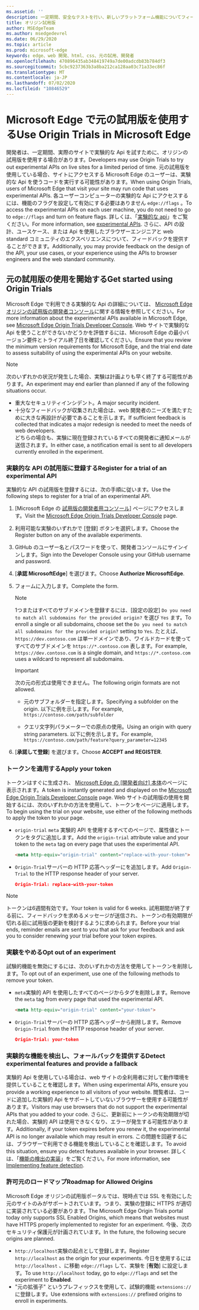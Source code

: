 ```yaml
---
ms.assetid: ''
description: 一定期間、安全なテストを行い、新しいプラットフォーム機能についてフィードバックを提供します。
title: オリジン試用版
author: MSEdgeTeam
ms.author: msedgedevrel
ms.date: 06/29/2020
ms.topic: article
ms.prod: microsoft-edge
keywords: edge、web 開発、html、css、元の試用、開発者
ms.openlocfilehash: 470896435ab348419749a7de00adcdb83b784df3
ms.sourcegitcommit: 5cbc9237363b3a8ba212ca128aa03c71a33ec86f
ms.translationtype: MT
ms.contentlocale: ja-JP
ms.lasthandoff: 07/02/2020
ms.locfileid: "10846529"
---
```

# <span data-ttu-id="232b0-104">Microsoft Edge で元の試用版を使用する</span><span class="sxs-lookup"><span data-stu-id="232b0-104">Use Origin Trials in Microsoft Edge</span></span>  

<span data-ttu-id="232b0-105">開発者は、一定期間、実際のサイトで実験的な Api を試すために、オリジンの試用版を使用する場合があります。</span><span class="sxs-lookup"><span data-stu-id="232b0-105">Developers may use Origin Trials to try out experimental APIs on live sites for a limited period of time.</span></span>  <span data-ttu-id="232b0-106">元の試用版を使用している場合、サイトにアクセスする Microsoft Edge のユーザーは、実験的な Api を使うコードを実行する可能性があります。</span><span class="sxs-lookup"><span data-stu-id="232b0-106">When using Origin Trials, users of Microsoft Edge that visit your site may run code that uses experimental APIs.</span></span>  <span data-ttu-id="232b0-107">各ユーザーコンピューターの実験的な Api にアクセスするには、機能のフラグを設定して有効にする必要はありません `edge://flags` 。</span><span class="sxs-lookup"><span data-stu-id="232b0-107">To access the experimental APIs on each user machine, you do not need to go to `edge://flags` and turn on feature flags.</span></span>  <span data-ttu-id="232b0-108">詳しくは、「[実験的な api][DeveloperMicrsoftEdgeOriginTrials]」をご覧ください。</span><span class="sxs-lookup"><span data-stu-id="232b0-108">For more information, see [experimental APIs][DeveloperMicrsoftEdgeOriginTrials].</span></span>  <span data-ttu-id="232b0-109">さらに、API の設計、ユースケース、または Api を使用したブラウザーエンジニアと web standard コミュニティのエクスペリエンスについて、フィードバックを提供することができます。</span><span class="sxs-lookup"><span data-stu-id="232b0-109">Additionally, you may provide feedback on the design of the API, your use cases, or your experience using the APIs to browser engineers and the web standard community.</span></span>  

## <span data-ttu-id="232b0-110">元の試用版の使用を開始する</span><span class="sxs-lookup"><span data-stu-id="232b0-110">Get started using Origin Trials</span></span>  

<span data-ttu-id="232b0-111">Microsoft Edge で利用できる実験的な Api の詳細については、 [Microsoft Edge オリジンの試用版の開発者コンソール][DeveloperMicrsoftEdgeOriginTrials]に関する情報を参照してください。</span><span class="sxs-lookup"><span data-stu-id="232b0-111">For more information about the experimental APIs available in Microsoft Edge, see [Microsoft Edge Origin Trials Developer Console][DeveloperMicrsoftEdgeOriginTrials].</span></span>  <span data-ttu-id="232b0-112">Web サイトで実験的な Api を使うことができないかどうかを評価するには、Microsoft Edge の最小バージョン要件とトライアル終了日を確認してください。</span><span class="sxs-lookup"><span data-stu-id="232b0-112">Ensure that you review the minimum version requirements for Microsoft Edge, and the trial end date to assess suitability of using the experimental APIs on your website.</span></span>  

> [!NOTE]
> <span data-ttu-id="232b0-113">次のいずれかの状況が発生した場合、実験は計画よりも早く終了する可能性があります。</span><span class="sxs-lookup"><span data-stu-id="232b0-113">An experiment may end earlier than planned if any of the following situations occur.</span></span>  
> *   <span data-ttu-id="232b0-114">重大なセキュリティインシデント。</span><span class="sxs-lookup"><span data-stu-id="232b0-114">A major security incident.</span></span>  
> *   <span data-ttu-id="232b0-115">十分なフィードバックが収集された場合は、web 開発者のニーズを満たすために大きな再設計が必要であることを示します。</span><span class="sxs-lookup"><span data-stu-id="232b0-115">If sufficient feedback is collected that indicates a major redesign is needed to meet the needs of web developers.</span></span>  
> <span data-ttu-id="232b0-116">どちらの場合も、実験に現在登録されているすべての開発者に通知メールが送信されます。</span><span class="sxs-lookup"><span data-stu-id="232b0-116">In either case, a notification email is sent to all developers currently enrolled in the experiment.</span></span>  

### <span data-ttu-id="232b0-117">実験的な API の試用版に登録する</span><span class="sxs-lookup"><span data-stu-id="232b0-117">Register for a trial of an experimental API</span></span>  

<span data-ttu-id="232b0-118">実験的な API の試用版を登録するには、次の手順に従います。</span><span class="sxs-lookup"><span data-stu-id="232b0-118">Use the following steps to register for a trial of an experimental API.</span></span>  

1.  <span data-ttu-id="232b0-119">[Microsoft Edge の [試用版の開発者用コンソール][DeveloperMicrsoftEdgeOriginTrials]] ページにアクセスします。</span><span class="sxs-lookup"><span data-stu-id="232b0-119">Visit the [Microsoft Edge Origin Trials Developer Console][DeveloperMicrsoftEdgeOriginTrials] page.</span></span>  
1.  <span data-ttu-id="232b0-120">利用可能な実験のいずれかで [登録] ボタンを選択します。</span><span class="sxs-lookup"><span data-stu-id="232b0-120">Choose the Register button on any of the available experiments.</span></span>  
1.  <span data-ttu-id="232b0-121">GitHub のユーザー名とパスワードを使って、開発者コンソールにサインインします。</span><span class="sxs-lookup"><span data-stu-id="232b0-121">Sign into the Developer Console using your GitHub username and password.</span></span>  
1.  <span data-ttu-id="232b0-122">[**承認 MicrosoftEdge**] を選びます。</span><span class="sxs-lookup"><span data-stu-id="232b0-122">Choose **Authorize MicrosoftEdge**.</span></span>  
1.  <span data-ttu-id="232b0-123">フォームに入力します。</span><span class="sxs-lookup"><span data-stu-id="232b0-123">Complete the form.</span></span>  
    
    > [!NOTE]
    > <span data-ttu-id="232b0-124">1つまたはすべてのサブドメインを登録するには、[設定の設定] `Do you need to match all subdomains for the provided origin?` を選び `Yes` ます。</span><span class="sxs-lookup"><span data-stu-id="232b0-124">To enroll a single or all subdomains, choose set the `Do you need to match all subdomains for the provided origin?` setting to `Yes`.</span></span>  <span data-ttu-id="232b0-125">たとえば、 `https://dev.contoso.com` は単一ドメインであり、ワイルドカードを使ってすべてのサブドメインを `https://*.contoso.com` 表します。</span><span class="sxs-lookup"><span data-stu-id="232b0-125">For example, `https://dev.contoso.com` is a single domain, and `https://*.contoso.com` uses a wildcard to represent all subdomains.</span></span>  
    
    > [!IMPORTANT]
    > <span data-ttu-id="232b0-126">次の元の形式は使用できません。</span><span class="sxs-lookup"><span data-stu-id="232b0-126">The following origin formats are not allowed.</span></span>  
    > *   <span data-ttu-id="232b0-127">元のサブフォルダーを指定します。</span><span class="sxs-lookup"><span data-stu-id="232b0-127">Specifying a subfolder on the origin.</span></span>  <span data-ttu-id="232b0-128">以下に例を示します。</span><span class="sxs-lookup"><span data-stu-id="232b0-128">For example,</span></span> `https://contoso.com/path/subfolder`  
    > 
    > *   <span data-ttu-id="232b0-129">クエリ文字列パラメーターでの原点の使用。</span><span class="sxs-lookup"><span data-stu-id="232b0-129">Using an origin with query string parameters.</span></span>  <span data-ttu-id="232b0-130">以下に例を示します。</span><span class="sxs-lookup"><span data-stu-id="232b0-130">For example,</span></span> `https://contoso.com/path/feature?query_parameter=12345`  
    
1.  <span data-ttu-id="232b0-131">[**承諾して登録**] を選びます。</span><span class="sxs-lookup"><span data-stu-id="232b0-131">Choose **ACCEPT and REGISTER**.</span></span>  

### <span data-ttu-id="232b0-132">トークンを適用する</span><span class="sxs-lookup"><span data-stu-id="232b0-132">Apply your token</span></span>  

<span data-ttu-id="232b0-133">トークンはすぐに生成され、 [Microsoft Edge の [開発者向け] 本体][DeveloperMicrsoftEdgeOriginTrials]のページに表示されます。</span><span class="sxs-lookup"><span data-stu-id="232b0-133">A token is instantly generated and displayed on the [Microsoft Edge Origin Trials Developer Console][DeveloperMicrsoftEdgeOriginTrials] page.</span></span>  <span data-ttu-id="232b0-134">Web サイトの試用版の使用を開始するには、次のいずれかの方法を使用して、トークンをページに適用します。</span><span class="sxs-lookup"><span data-stu-id="232b0-134">To begin using the trial on your website, use either of the following methods to apply the token to your page.</span></span>  

*   <span data-ttu-id="232b0-135">`origin-trial` `meta` 実験的 API を使用するすべてのページで、属性値とトークンをタグに追加します。</span><span class="sxs-lookup"><span data-stu-id="232b0-135">Add the `origin-trial` attribute value and your token to the `meta` tag on every page that uses the experimental API.</span></span>  
    
    ```html
    <meta http-equiv="origin-trial" content="replace-with-your-token">
    ```  
    
*   <span data-ttu-id="232b0-136">`Origin-Trial`サーバーの HTTP 応答ヘッダーにを追加します。</span><span class="sxs-lookup"><span data-stu-id="232b0-136">Add `Origin-Trial` to the HTTP response header of your server.</span></span>  
    
    ```json
    Origin-Trial: replace-with-your-token
    ```  
    
> [!NOTE]
> <span data-ttu-id="232b0-137">トークンは6週間有効です。</span><span class="sxs-lookup"><span data-stu-id="232b0-137">Your token is valid for 6 weeks.</span></span>  <span data-ttu-id="232b0-138">試用期間が終了する前に、フィードバックを求めるメッセージが送信され、トークンの有効期限が切れる前に試用版の更新を検討するように求められます。</span><span class="sxs-lookup"><span data-stu-id="232b0-138">Before your trial ends, reminder emails are sent to you that ask for your feedback and ask you to consider renewing your trial before your token expires.</span></span>  

### <span data-ttu-id="232b0-139">実験をやめる</span><span class="sxs-lookup"><span data-stu-id="232b0-139">Opt out of an experiment</span></span>  

<span data-ttu-id="232b0-140">試験的機能を無効にするには、次のいずれかの方法を使用してトークンを削除します。</span><span class="sxs-lookup"><span data-stu-id="232b0-140">To opt out of an experiment, use one of the following methods to remove your token.</span></span>  

*   <span data-ttu-id="232b0-141">`meta`実験的 API を使用したすべてのページからタグを削除します。</span><span class="sxs-lookup"><span data-stu-id="232b0-141">Remove the `meta` tag from every page that used the experimental API.</span></span>  
    
    ```html
    <meta http-equiv="origin-trial" content="your-token">
    ```  
    
*   <span data-ttu-id="232b0-142">`Origin-Trial`サーバーの HTTP 応答ヘッダーから削除します。</span><span class="sxs-lookup"><span data-stu-id="232b0-142">Remove `Origin-Trial` from the HTTP response header of your server.</span></span>  
    
    ```json
    Origin-Trial: your-token
    ```  
    
### <span data-ttu-id="232b0-143">実験的な機能を検出し、フォールバックを提供する</span><span class="sxs-lookup"><span data-stu-id="232b0-143">Detect experimental features and provide a fallback</span></span>  

<span data-ttu-id="232b0-144">実験的 Api を使用している場合は、web サイトの全利用者に対して動作環境を提供していることを確認します。</span><span class="sxs-lookup"><span data-stu-id="232b0-144">When using experimental APIs, ensure you provide a working experience to all visitors of your website.</span></span>  <span data-ttu-id="232b0-145">閲覧者は、コードに追加した実験的 Api をサポートしていないブラウザーを使用する可能性があります。</span><span class="sxs-lookup"><span data-stu-id="232b0-145">Visitors may use browsers that do not support the experimental APIs that you added to your code.</span></span>  <span data-ttu-id="232b0-146">さらに、更新前にトークンの有効期限が切れた場合、実験的 API は使用できなくなり、エラーが発生する可能性があります。</span><span class="sxs-lookup"><span data-stu-id="232b0-146">Additionally, if your token expires before you renew it, the experimental API is no longer available which may result in errors.</span></span>  <span data-ttu-id="232b0-147">この問題を回避するには、ブラウザーで利用できる機能を検出していることを確認します。</span><span class="sxs-lookup"><span data-stu-id="232b0-147">To avoid this situation, ensure you detect features available in your browser.</span></span>  <span data-ttu-id="232b0-148">詳しくは、「[機能の検出の実装][MDNImplementingFeatureDetection]」をご覧ください。</span><span class="sxs-lookup"><span data-stu-id="232b0-148">For more information, see [Implementing feature detection][MDNImplementingFeatureDetection].</span></span>

### <span data-ttu-id="232b0-149">許可元のロードマップ</span><span class="sxs-lookup"><span data-stu-id="232b0-149">Roadmap for Allowed Origins</span></span>  

<span data-ttu-id="232b0-150">Microsoft Edge オリジンの試用版ポータルでは、現時点では SSL を有効にした元のサイトのみがサポートされています。つまり、実験の登録に HTTPS が適切に実装されている必要があります。</span><span class="sxs-lookup"><span data-stu-id="232b0-150">The Microsoft Edge Origin Trials portal today only supports SSL Enabled Origins, which means that websites must have HTTPS properly implemented to register for an experiment.</span></span>  <span data-ttu-id="232b0-151">今後、次のセキュリティ保護元が計画されています。</span><span class="sxs-lookup"><span data-stu-id="232b0-151">In the future, the following secure origins are planned.</span></span>  

*   <span data-ttu-id="232b0-152">`http://localhost`実験の起点として登録します。</span><span class="sxs-lookup"><span data-stu-id="232b0-152">Register `http://localhost` as the origin for your experiments.</span></span>  <span data-ttu-id="232b0-153">今日を使用するには `http://localhost` 、に移動 `edge://flags` して、実験を [**有効**] に設定します。</span><span class="sxs-lookup"><span data-stu-id="232b0-153">To use `http://localhost` today, go to `edge://flags` and set the experiment to **Enabled**.</span></span>  
*   <span data-ttu-id="232b0-154">"元の拡張子" というプレフィックスを使用して、試験的機能 `extensions://` に登録します。</span><span class="sxs-lookup"><span data-stu-id="232b0-154">Use extensions with `extensions://` prefixed origins to enroll in experiments.</span></span>  
    
<!-- links -->  

[DeveloperMicrsoftEdgeOriginTrials]: https://developer.microsoft.com/microsoft-edge/origin-trials "Microsoft Edge オリジン試用開発者コンソール |Microsoft ドキュメント"  

[MDNImplementingFeatureDetection]: https://developer.mozilla.org/docs/learn/tools_and_testing/cross_browser_testing/feature_detection "機能検出の実装 |MDN"  
